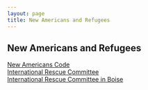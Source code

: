 ```yaml
---
layout: page
title: New Americans and Refugees
---
```


## New Americans and Refugees  

[New Americans Code](http://www.newamericanscode.com)  
[International Rescue Committee](https://www.rescue.org)  
[International Rescue Committee in Boise](https://www.rescue.org/united-states/boise-id) 
